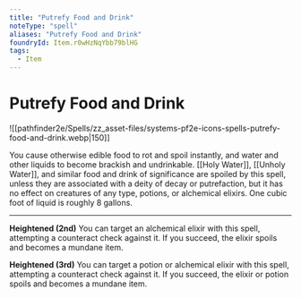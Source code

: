 ```yaml
---
title: "Putrefy Food and Drink"
noteType: "spell"
aliases: "Putrefy Food and Drink"
foundryId: Item.r0wHzNqYbb79blHG
tags:
  - Item
---
```


# Putrefy Food and Drink
![[pathfinder2e/Spells/zz_asset-files/systems-pf2e-icons-spells-putrefy-food-and-drink.webp|150]]

You cause otherwise edible food to rot and spoil instantly, and water and other liquids to become brackish and undrinkable. [[Holy Water]], [[Unholy Water]], and similar food and drink of significance are spoiled by this spell, unless they are associated with a deity of decay or putrefaction, but it has no effect on creatures of any type, potions, or alchemical elixirs. One cubic foot of liquid is roughly 8 gallons.

* * *

**Heightened (2nd)** You can target an alchemical elixir with this spell, attempting a counteract check against it. If you succeed, the elixir spoils and becomes a mundane item.

**Heightened (3rd)** You can target a potion or alchemical elixir with this spell, attempting a counteract check against it. If you succeed, the elixir or potion spoils and becomes a mundane item.
